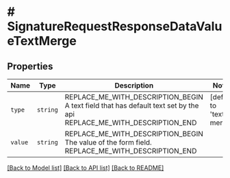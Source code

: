 # # SignatureRequestResponseDataValueTextMerge



## Properties

Name | Type | Description | Notes
------------ | ------------- | ------------- | -------------
| `type` | ```string``` | REPLACE_ME_WITH_DESCRIPTION_BEGIN A text field that has default text set by the api REPLACE_ME_WITH_DESCRIPTION_END |  [default to 'text-merge'] |
| `value` | ```string``` | REPLACE_ME_WITH_DESCRIPTION_BEGIN The value of the form field. REPLACE_ME_WITH_DESCRIPTION_END |  |

[[Back to Model list]](../../README.md#models) [[Back to API list]](../../README.md#endpoints) [[Back to README]](../../README.md)
